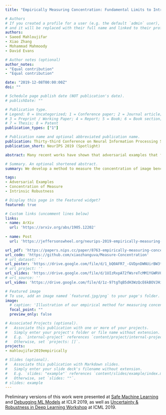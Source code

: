 ```yaml
---
title: "Empirically Measuring Concentration: Fundamental Limits to Intrinsic Robustness"

# Authors
# If you created a profile for a user (e.g. the default `admin` user), write the username (folder name) here 
# and it will be replaced with their full name and linked to their profile.
authors:
- Saeed Mahloujifar
- Xiao Zhang
- Mohammad Mahmoody
- David Evans

# Author notes (optional)
author_notes:
- "Equal contribution"
- "Equal contribution"

date: "2019-12-08T00:00:00Z"
doi: ""

# Schedule page publish date (NOT publication's date).
# publishDate: ""

# Publication type.
# Legend: 0 = Uncategorized; 1 = Conference paper; 2 = Journal article;
# 3 = Preprint / Working Paper; 4 = Report; 5 = Book; 6 = Book section;
# 7 = Thesis; 8 = Patent
publication_types: ["1"]

# Publication name and optional abbreviated publication name.
publication: Thirty-third Conference on Neural Information Processing Systems 
publication_short: NeurIPS 2019 (Spotlight)

abstract: Many recent works have shown that adversarial examples that fool classifiers can be found by minimally perturbing a normal input. Recent theoretical results, starting with Gilmer et al. (2018b), show that if the inputs are drawn from a concentrated metric probability space, then adversarial examples with small perturbation are inevitable. A concentrated space has the property that any subset with Ω(1) (e.g., 1/100) measure, according to the imposed distribution, has small distance to almost all (e.g., 99/100) of the points in the space. It is not clear, however, whether these theoretical results apply to actual distributions such as images. This paper presents a method for empirically measuring and bounding the concentration of a concrete dataset which is proven to converge to the actual concentration. We use it to empirically estimate the intrinsic robustness to l∞ and l2 perturbations of several image classification benchmarks. Code for our experiments is available at https://github.com/xiaozhanguva/Measure-Concentration.

# Summary. An optional shortened abstract.
summary: We develop a method to measure the concentration of image benchmarks using empirical samples and show that concentration of measure does not prohibit the existence of adversarially robust classifiers.

tags: 
- Adversarial Examples
- Concentration of Measure
- Intrinsic Robustness

# Display this page in the Featured widget?
featured: true

# Custom links (uncomment lines below)
links:
- name: ArXiv
  url: 'https://arxiv.org/abs/1905.12202'
  
- name: Post
  url: 'https://jeffersonswheel.org/neurips-2019-empirically-measuring-concentration/'

url_pdf: 'https://papers.nips.cc/paper/8763-empirically-measuring-concentration-fundamental-limits-on-intrinsic-robustness.pdf'
url_code: 'https://github.com/xiaozhanguva/Measure-Concentration'
# url_dataset: ''
url_poster: 'https://drive.google.com/file/d/1_bQ0AFR7_-GVDpnDWNUirBW3tqGeGJHF/view'
# url_project: ''
url_slides: 'https://drive.google.com/file/d/1UIzRxpAT2fWsreTcMM1YGWRV0EyCaY50/view'
# url_source: ''
url_video: 'https://drive.google.com/file/d/1z-97tgTqB5dH3WzQcE6kBOVJHizo5z7A/view'

# Featured image
# To use, add an image named `featured.jpg/png` to your page's folder. 
image:
  # caption: 'Illustration of our empirical method for measuring concentration'
  focal_point: ""
  preview_only: false

# Associated Projects (optional).
#   Associate this publication with one or more of your projects.
#   Simply enter your project's folder or file name without extension.
#   E.g. `internal-project` references `content/project/internal-project/index.md`.
#   Otherwise, set `projects: []`.
projects:
- mahloujifar2019empirically

# Slides (optional).
#   Associate this publication with Markdown slides.
#   Simply enter your slide deck's filename without extension.
#   E.g. `slides: "example"` references `content/slides/example/index.md`.
#   Otherwise, set `slides: ""`.
# slides: example
---
```

Preliminary versions of this work were presented at [Safe Machine Learning](https://sites.google.com/view/safeml-iclr2019) and [Debugging ML Models](https://debug-ml-iclr2019.github.io/) at ICLR 2019, as well as [Uncertainty & Robustness in Deep Learning Workshop](https://sites.google.com/view/udlworkshop2019/) at ICML 2019.

<!-- {{% callout note %}}
Click the *Cite* button above to demo the feature to enable visitors to import publication metadata into their reference management software.
{{% /callout %}}

{{% callout note %}}
Create your slides in Markdown - click the *Slides* button to check out the example.
{{% /callout %}}
